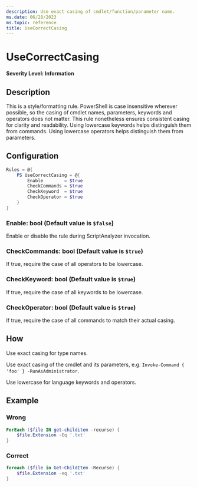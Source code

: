 ```yaml
---
description: Use exact casing of cmdlet/function/parameter name.
ms.date: 06/28/2023
ms.topic: reference
title: UseCorrectCasing
---
```

# UseCorrectCasing

**Severity Level: Information**

## Description

This is a style/formatting rule. PowerShell is case insensitive wherever possible,
so the casing of cmdlet names, parameters, keywords and operators does not matter.
This rule nonetheless ensures consistent casing for clarity and readability.
Using lowercase keywords helps distinguish them from commands.
Using lowercase operators helps distinguish them from parameters.

## Configuration

```powershell
Rules = @{
    PS UseCorrectCasing = @{
        Enable        = $true
        CheckCommands = $true
        CheckKeyword  = $true
        CheckOperator = $true
    }
}
```

### Enable: bool (Default value is `$false`)

Enable or disable the rule during ScriptAnalyzer invocation.

### CheckCommands: bool (Default value is `$true`)

If true, require the case of all operators to be lowercase.

### CheckKeyword: bool (Default value is `$true`)

If true, require the case of all keywords to be lowercase.

### CheckOperator: bool (Default value is `$true`)

If true, require the case of all commands to match their actual casing.

## How

Use exact casing for type names.

Use exact casing of the cmdlet and its parameters, e.g.
`Invoke-Command { 'foo' } -RunAsAdministrator`.

Use lowercase for language keywords and operators.

## Example

### Wrong

```powershell
ForEach ($file IN get-childitem -recurse) {
    $file.Extension -Eq '.txt'
}
```

### Correct

```powershell
foreach ($file in Get-ChildItem -Recurse) {
    $file.Extension -eq '.txt'
}
```
